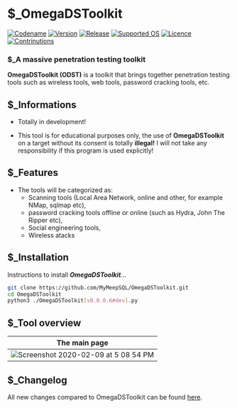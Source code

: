 # $_OmegaDSToolkit
[![Codename](https://img.shields.io/badge/Codename-MyMeepSQL-informational)]()
[![Version](https://img.shields.io/badge/Version-0.0.0.6-brightgreen)]()
[![Release](https://img.shields.io/badge/Release-Stable-success)]()
[![Supported OS](https://img.shields.io/badge/Supported%20OS-Linux%20--%20Windows-success)]()
[![Licence](https://img.shields.io/badge/Licence-GNU--GPL--3.0-important)]()
[![Contrinutions](https://img.shields.io/badge/Contributions-Open%20!-yellow)]()


### $_A massive penetration testing toolkit

**OmegaDSToolkit (ODST)** is a toolkit that brings together penetration testing tools such as wireless tools, web tools, password cracking tools, etc.

## $_Informations
 - Totally in development!

- This tool is for educational purposes only, the use of **OmegaDSToolkit** on a target without its consent is totally **illegal!** I will not take any responsibility if this program is used explicitly!

## $_Features
- The tools will be categorized as: 
  - Scanning tools (Local Area Network, online and other, for example NMap, sqlmap etc), 
  - password cracking tools offline or online (such as Hydra, John The Ripper etc), 
  - Social engineering tools,
  - Wireless atacks

## $_Installation
Instructions to install ***OmegaDSToolkit***...
```bash
git clone https://github.com/MyMeepSQL/OmegaDSToolkit.git
cd OmegaDSToolkit
python3 ./OmegaDSToolkit[v0.0.0.6#dev].py
```

## $_Tool overview
| The main page | 
| ------------- | 
| ![Screenshot 2020-02-09 at 5 08 54 PM](https://zupimages.net/up/21/50/98oo.jpg)   |

## $_Changelog
All new changes compared to OmegaDSToolkit can be found [here](https://github.com/MyMeepSQL/OmegaDSToolkit/blob/main/CHANGLOG.md).
